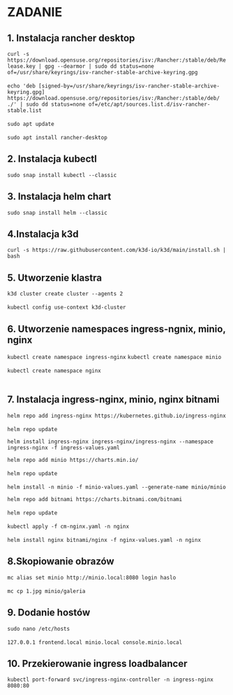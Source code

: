 # ZADANIE

## 1. Instalacja rancher desktop

`curl -s https://download.opensuse.org/repositories/isv:/Rancher:/stable/deb/Release.key | gpg --dearmor | sudo dd status=none of=/usr/share/keyrings/isv-rancher-stable-archive-keyring.gpg`<br><br>
`echo 'deb [signed-by=/usr/share/keyrings/isv-rancher-stable-archive-keyring.gpg] https://download.opensuse.org/repositories/isv:/Rancher:/stable/deb/ ./' | sudo dd status=none of=/etc/apt/sources.list.d/isv-rancher-stable.list`<br><br>
`sudo apt update`<br><br>
`sudo apt install rancher-desktop`

## 2. Instalacja kubectl
`sudo snap install kubectl --classic`

## 3. Instalacja helm chart
`sudo snap install helm --classic`

## 4.Instalacja k3d
`curl -s https://raw.githubusercontent.com/k3d-io/k3d/main/install.sh | bash`

## 5. Utworzenie klastra 
`k3d cluster create cluster --agents 2`<br><br>
`kubectl config use-context k3d-cluster`

## 6. Utworzenie namespaces ingress-ngnix, minio, nginx
`kubectl create namespace ingress-nginx`
`kubectl create namespace minio`<br><br>
`kubectl create namespace nginx`<br><br>

## 7. Instalacja ingress-nginx, minio, nginx bitnami
`helm repo add ingress-nginx https://kubernetes.github.io/ingress-nginx`<br><br>
`helm repo update`

`helm install ingress-nginx ingress-nginx/ingress-nginx --namespace ingress-nginx -f ingress-values.yaml`

`helm repo add minio https://charts.min.io/`<br><br>
`helm repo update`<br><br>
`helm install -n minio -f minio-values.yaml --generate-name minio/minio` 

`helm repo add bitnami https://charts.bitnami.com/bitnami`<br><br>
`helm repo update`<br><br>
`kubectl apply -f cm-nginx.yaml -n nginx` <br><br>
`helm install nginx bitnami/nginx -f nginx-values.yaml -n nginx`

## 8.Skopiowanie obrazów
`mc alias set minio http://minio.local:8080 login haslo`<br><br>
`mc cp 1.jpg minio/galeria`

## 9. Dodanie hostów
`sudo nano /etc/hosts`<br><br>
`127.0.0.1 frontend.local minio.local console.minio.local`

## 10. Przekierowanie ingress loadbalancer
`kubectl port-forward svc/ingress-nginx-controller -n ingress-nginx 8080:80`





